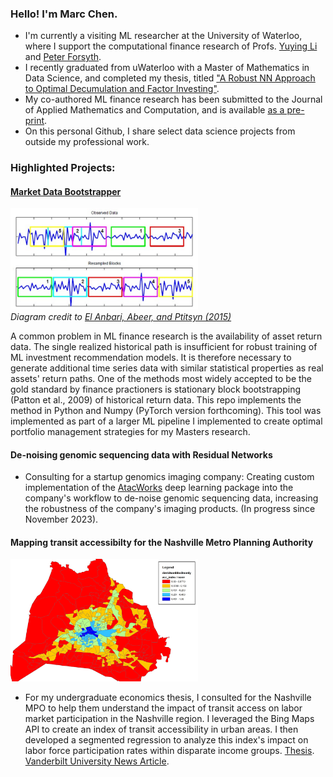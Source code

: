 ### Hello! I'm Marc Chen. 

- I'm currently a visiting ML researcher at the University of Waterloo, where I support the computational finance research of Profs. [Yuying Li](https://cs.uwaterloo.ca/~yuying/) and [Peter Forsyth](https://cs.uwaterloo.ca/~paforsyt/).
- I recently graduated from uWaterloo with a Master of Mathematics in Data Science, and completed my thesis, titled ["A Robust NN Approach to Optimal Decumulation and Factor Investing"](https://uwspace.uwaterloo.ca/handle/10012/19874).
- My co-authored ML finance research has been submitted to the Journal of Applied Mathematics and Computation, and is available [as a pre-print](https://arxiv.org/abs/2306.10582). 
- On this personal Github, I share select data science projects from outside my professional work.

### Highlighted Projects:

#### [Market Data Bootstrapper](https://github.com/marcchen2/market_data_bootstrap/)  


<p>
    <img src="block_bootstrap.png" width="300"  /><br> 
    <em > Diagram credit to
<a href="https://journals.plos.org/plosone/article?id=10.1371/journal.pone.0131111">El Anbari, Abeer, and Ptitsyn (2015)</a>
</em>
</p>

A common problem in ML finance research is the availability of asset return data. The single realized historical path is insufficient for robust training of ML investment recommendation models. It is therefore necessary to generate additional time series data with similar statistical properties as real assets' return paths. One of the methods most widely accepted to be the gold standard by finance practioners is stationary block bootstrapping (Patton et al., 2009) of historical return data. This repo implements the method in Python and Numpy (PyTorch version forthcoming). This tool was implemented as part of a larger ML pipeline I implemented to create optimal portfolio management strategies for my Masters research.


#### De-noising genomic sequencing data with Residual Networks
- Consulting for a startup genomics imaging company: Creating custom implementation of the [AtacWorks](https://github.com/NVIDIA-Genomics-Research/AtacWorks) deep learning package into the company's workflow to de-noise genomic sequencing data, increasing the robustness of the company's imaging products. (In progress since November 2023).

#### Mapping transit accessibilty for the Nashville Metro Planning Authority 

<p>
    <img src="accessbility index small.png" width="300"  />
</p>

-  For my undergraduate economics thesis, I consulted for the Nashville MPO to help them understand the impact of transit access on labor market participation in the Nashville region. I leveraged the Bing Maps API to create an index of transit accessibility in urban areas. I then developed a segmented regression to analyze this index's impact on labor force participation rates within disparate income groups. [Thesis](https://ir.vanderbilt.edu/handle/1803/10359). [Vanderbilt University News Article](https://news.vanderbilt.edu/2017/04/28/class-of-2017-marc-chen/).
